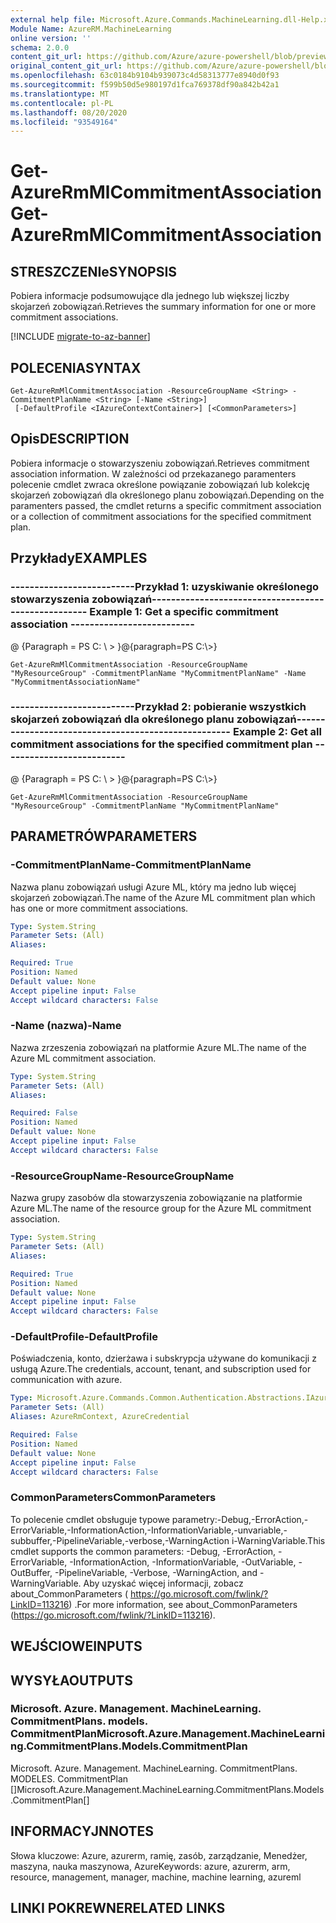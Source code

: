```yaml
---
external help file: Microsoft.Azure.Commands.MachineLearning.dll-Help.xml
Module Name: AzureRM.MachineLearning
online version: ''
schema: 2.0.0
content_git_url: https://github.com/Azure/azure-powershell/blob/preview/src/ResourceManager/MachineLearning/Commands.MachineLearning/help/Get-AzureRmMlCommitmentAssociation.md
original_content_git_url: https://github.com/Azure/azure-powershell/blob/preview/src/ResourceManager/MachineLearning/Commands.MachineLearning/help/Get-AzureRmMlCommitmentAssociation.md
ms.openlocfilehash: 63c0184b9104b939073c4d58313777e8940d0f93
ms.sourcegitcommit: f599b50d5e980197d1fca769378df90a842b42a1
ms.translationtype: MT
ms.contentlocale: pl-PL
ms.lasthandoff: 08/20/2020
ms.locfileid: "93549164"
---
```

# <span data-ttu-id="a6c77-101">Get-AzureRmMlCommitmentAssociation</span><span class="sxs-lookup"><span data-stu-id="a6c77-101">Get-AzureRmMlCommitmentAssociation</span></span>

## <span data-ttu-id="a6c77-102">STRESZCZENIe</span><span class="sxs-lookup"><span data-stu-id="a6c77-102">SYNOPSIS</span></span>
<span data-ttu-id="a6c77-103">Pobiera informacje podsumowujące dla jednego lub większej liczby skojarzeń zobowiązań.</span><span class="sxs-lookup"><span data-stu-id="a6c77-103">Retrieves the summary information for one or more commitment associations.</span></span>

[!INCLUDE [migrate-to-az-banner](../../includes/migrate-to-az-banner.md)]

## <span data-ttu-id="a6c77-104">POLECENIA</span><span class="sxs-lookup"><span data-stu-id="a6c77-104">SYNTAX</span></span>

```
Get-AzureRmMlCommitmentAssociation -ResourceGroupName <String> -CommitmentPlanName <String> [-Name <String>]
 [-DefaultProfile <IAzureContextContainer>] [<CommonParameters>]
```

## <span data-ttu-id="a6c77-105">Opis</span><span class="sxs-lookup"><span data-stu-id="a6c77-105">DESCRIPTION</span></span>
<span data-ttu-id="a6c77-106">Pobiera informacje o stowarzyszeniu zobowiązań.</span><span class="sxs-lookup"><span data-stu-id="a6c77-106">Retrieves commitment association information.</span></span>
<span data-ttu-id="a6c77-107">W zależności od przekazanego paramenters polecenie cmdlet zwraca określone powiązanie zobowiązań lub kolekcję skojarzeń zobowiązań dla określonego planu zobowiązań.</span><span class="sxs-lookup"><span data-stu-id="a6c77-107">Depending on the paramenters passed, the cmdlet returns a specific commitment association or a collection of commitment associations for the specified commitment plan.</span></span>

## <span data-ttu-id="a6c77-108">Przykłady</span><span class="sxs-lookup"><span data-stu-id="a6c77-108">EXAMPLES</span></span>

### <span data-ttu-id="a6c77-109">--------------------------Przykład 1: uzyskiwanie określonego stowarzyszenia zobowiązań--------------------------</span><span class="sxs-lookup"><span data-stu-id="a6c77-109">--------------------------  Example 1: Get a specific commitment association  --------------------------</span></span>
<span data-ttu-id="a6c77-110">@ {Paragraph = PS C: \\ \> }</span><span class="sxs-lookup"><span data-stu-id="a6c77-110">@{paragraph=PS C:\\\>}</span></span>





```
Get-AzureRmMlCommitmentAssociation -ResourceGroupName "MyResourceGroup" -CommitmentPlanName "MyCommitmentPlanName" -Name "MyCommitmentAssociationName"
```

### <span data-ttu-id="a6c77-111">--------------------------Przykład 2: pobieranie wszystkich skojarzeń zobowiązań dla określonego planu zobowiązań--------------------------</span><span class="sxs-lookup"><span data-stu-id="a6c77-111">--------------------------  Example 2: Get all commitment associations for the specified commitment plan  --------------------------</span></span>
<span data-ttu-id="a6c77-112">@ {Paragraph = PS C: \\ \> }</span><span class="sxs-lookup"><span data-stu-id="a6c77-112">@{paragraph=PS C:\\\>}</span></span>





```
Get-AzureRmMlCommitmentAssociation -ResourceGroupName "MyResourceGroup" -CommitmentPlanName "MyCommitmentPlanName"
```

## <span data-ttu-id="a6c77-113">PARAMETRÓW</span><span class="sxs-lookup"><span data-stu-id="a6c77-113">PARAMETERS</span></span>

### <span data-ttu-id="a6c77-114">-CommitmentPlanName</span><span class="sxs-lookup"><span data-stu-id="a6c77-114">-CommitmentPlanName</span></span>
<span data-ttu-id="a6c77-115">Nazwa planu zobowiązań usługi Azure ML, który ma jedno lub więcej skojarzeń zobowiązań.</span><span class="sxs-lookup"><span data-stu-id="a6c77-115">The name of the Azure ML commitment plan which has one or more commitment associations.</span></span>

```yaml
Type: System.String
Parameter Sets: (All)
Aliases: 

Required: True
Position: Named
Default value: None
Accept pipeline input: False
Accept wildcard characters: False
```

### <span data-ttu-id="a6c77-116">-Name (nazwa)</span><span class="sxs-lookup"><span data-stu-id="a6c77-116">-Name</span></span>
<span data-ttu-id="a6c77-117">Nazwa zrzeszenia zobowiązań na platformie Azure ML.</span><span class="sxs-lookup"><span data-stu-id="a6c77-117">The name of the Azure ML commitment association.</span></span>

```yaml
Type: System.String
Parameter Sets: (All)
Aliases: 

Required: False
Position: Named
Default value: None
Accept pipeline input: False
Accept wildcard characters: False
```

### <span data-ttu-id="a6c77-118">-ResourceGroupName</span><span class="sxs-lookup"><span data-stu-id="a6c77-118">-ResourceGroupName</span></span>
<span data-ttu-id="a6c77-119">Nazwa grupy zasobów dla stowarzyszenia zobowiązanie na platformie Azure ML.</span><span class="sxs-lookup"><span data-stu-id="a6c77-119">The name of the resource group for the Azure ML commitment association.</span></span>

```yaml
Type: System.String
Parameter Sets: (All)
Aliases: 

Required: True
Position: Named
Default value: None
Accept pipeline input: False
Accept wildcard characters: False
```

### <span data-ttu-id="a6c77-120">-DefaultProfile</span><span class="sxs-lookup"><span data-stu-id="a6c77-120">-DefaultProfile</span></span>
<span data-ttu-id="a6c77-121">Poświadczenia, konto, dzierżawa i subskrypcja używane do komunikacji z usługą Azure.</span><span class="sxs-lookup"><span data-stu-id="a6c77-121">The credentials, account, tenant, and subscription used for communication with azure.</span></span>

```yaml
Type: Microsoft.Azure.Commands.Common.Authentication.Abstractions.IAzureContextContainer
Parameter Sets: (All)
Aliases: AzureRmContext, AzureCredential

Required: False
Position: Named
Default value: None
Accept pipeline input: False
Accept wildcard characters: False
```

### <span data-ttu-id="a6c77-122">CommonParameters</span><span class="sxs-lookup"><span data-stu-id="a6c77-122">CommonParameters</span></span>
<span data-ttu-id="a6c77-123">To polecenie cmdlet obsługuje typowe parametry:-Debug,-ErrorAction,-ErrorVariable,-InformationAction,-InformationVariable,-unvariable,-subbuffer,-PipelineVariable,-verbose,-WarningAction i-WarningVariable.</span><span class="sxs-lookup"><span data-stu-id="a6c77-123">This cmdlet supports the common parameters: -Debug, -ErrorAction, -ErrorVariable, -InformationAction, -InformationVariable, -OutVariable, -OutBuffer, -PipelineVariable, -Verbose, -WarningAction, and -WarningVariable.</span></span> <span data-ttu-id="a6c77-124">Aby uzyskać więcej informacji, zobacz about_CommonParameters ( https://go.microsoft.com/fwlink/?LinkID=113216) .</span><span class="sxs-lookup"><span data-stu-id="a6c77-124">For more information, see about_CommonParameters (https://go.microsoft.com/fwlink/?LinkID=113216).</span></span>

## <span data-ttu-id="a6c77-125">WEJŚCIOWE</span><span class="sxs-lookup"><span data-stu-id="a6c77-125">INPUTS</span></span>

## <span data-ttu-id="a6c77-126">WYSYŁA</span><span class="sxs-lookup"><span data-stu-id="a6c77-126">OUTPUTS</span></span>

### <span data-ttu-id="a6c77-127">Microsoft. Azure. Management. MachineLearning. CommitmentPlans. models. CommitmentPlan</span><span class="sxs-lookup"><span data-stu-id="a6c77-127">Microsoft.Azure.Management.MachineLearning.CommitmentPlans.Models.CommitmentPlan</span></span>
<span data-ttu-id="a6c77-128">Microsoft. Azure. Management. MachineLearning. CommitmentPlans. MODELES. CommitmentPlan []</span><span class="sxs-lookup"><span data-stu-id="a6c77-128">Microsoft.Azure.Management.MachineLearning.CommitmentPlans.Models.CommitmentPlan[]</span></span>

## <span data-ttu-id="a6c77-129">INFORMACYJN</span><span class="sxs-lookup"><span data-stu-id="a6c77-129">NOTES</span></span>
<span data-ttu-id="a6c77-130">Słowa kluczowe: Azure, azurerm, ramię, zasób, zarządzanie, Menedżer, maszyna, nauka maszynowa, Azure</span><span class="sxs-lookup"><span data-stu-id="a6c77-130">Keywords: azure, azurerm, arm, resource, management, manager, machine, machine learning, azureml</span></span>

## <span data-ttu-id="a6c77-131">LINKI POKREWNE</span><span class="sxs-lookup"><span data-stu-id="a6c77-131">RELATED LINKS</span></span>

